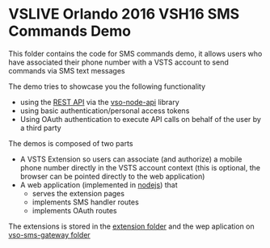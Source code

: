 # VSLIVE Orlando 2016 VSH16 SMS Commands Demo

This folder contains the code for SMS commands demo, it allows users who have associated their phone number with a VSTS account to send commands via SMS text messages 

The demo tries to showcase you the following functionality

* using the [REST API](https://www.visualstudio.com/integrate/get-started/rest/basics) via the [vso-node-api](https://www.npmjs.com/package/vso-node-api) library
* using basic authentication/personal access tokens
* Using OAuth authentication to execute API calls on behalf of the user by a third party 

The demos is composed of two parts

* A VSTS Extension so users can associate (and authorize) a mobile phone number directly in the VSTS account context (this is optional, the browser can be pointed directly to the web application)
* A web application (implemented in [nodejs](https://nodejs.org/en/)) that 
	* serves the extension pages 
	* implements SMS handler routes
	* implements OAuth routes


The extensions is stored in the [extension folder](extension) and the wep aplication on [vso-sms-gateway folder](vso-sms-gateway) 



